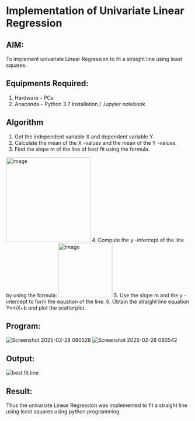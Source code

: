 # Implementation of Univariate Linear Regression
## AIM:
To implement univariate Linear Regression to fit a straight line using least squares.

## Equipments Required:
1. Hardware – PCs
2. Anaconda – Python 3.7 Installation / Jupyter notebook

## Algorithm
1. Get the independent variable X and dependent variable Y.
2. Calculate the mean of the X -values and the mean of the Y -values.
3. Find the slope m of the line of best fit using the formula. 
<img width="231" alt="image" src="https://user-images.githubusercontent.com/93026020/192078527-b3b5ee3e-992f-46c4-865b-3b7ce4ac54ad.png">
4. Compute the y -intercept of the line by using the formula:
<img width="148" alt="image" src="https://user-images.githubusercontent.com/93026020/192078545-79d70b90-7e9d-4b85-9f8b-9d7548a4c5a4.png">
5. Use the slope m and the y -intercept to form the equation of the line.
6. Obtain the straight line equation Y=mX+b and plot the scatterplot.

## Program:
![Screenshot 2025-02-28 080528](https://github.com/user-attachments/assets/362e6ce0-a4ae-4508-9596-e6234524131b)
![Screenshot 2025-02-28 080542](https://github.com/user-attachments/assets/0eb7bed0-1372-4709-803e-d89c4b2ad4b1)

## Output:
![best fit line](sam.png)


## Result:
Thus the univariate Linear Regression was implemented to fit a straight line using least squares using python programming.

